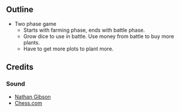 ## Outline 
- Two phase game
    - Starts with farming phase, ends with battle phase.
    - Grow dice to use in battle. Use money from battle to buy more plants.
    - Have to get more plots to plant more.
    
## Credits

### Sound
- [Nathan Gibson](https://nathangibson.myportfolio.com)
- [Chess.com](https://www.chess.com/)
